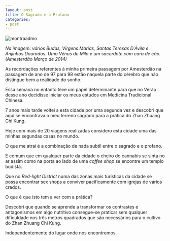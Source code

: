 ```yaml
---
layout: post
title: O Sagrado e o Profano
categories:
- post
---
```


![montraadmo](http://devagar.org/imagens/2014-03-28.jpg)

*Na imagem: vários Budas, Virgens Marias, Santas Teresas D´Ávila e Anjinhos Dourados. Uma Vénus de Milo e um sacerdote com cara de cão. (Amesterdão Março de 2014)*

As recordações referentes à minha primeira passagem por Amesterdão na passagem de ano de 97 para 98 estão naquela parte do cérebro que não distingue bem a realidade do sonho.

Essa semana no entanto teve um papel determinante para que no Verão desse ano decidisse iniciar os meus estudos em Medicina Tradicional Chinesa.

7 anos mais tarde voltei a esta cidade por uma segunda vez e descobri que aqui se encontrava o meu terreno sagrado para a prática do Zhan Zhuang Chi Kung. 

Hoje com mais de 20 viagens realizadas considero esta cidade uma das minhas segundas casas no mundo.

O que me atrai é a combinação de nada subtil entre o sagrado e o profano. 

É comum que em qualquer parte da cidade o cheiro do cannabis se sinta no ar assim como na porta ao lado de uma *coffee shop* se encontre um templo budista. 

Que no *Red-light District* numa das zonas mais turísticas da cidade se possa encontrar sex shops a conviver pacificamente com igrejas de vários credos. 

O que é que isto tem a ver com a prática?

Descobri que quando se aprende a transformar os contrastes e antagonismos em algo nutritivo consegue-se praticar sem qualquer dificuldade nos três metros quadrados que são necessários para o cultivo do Zhan Zhuang Chi Kung. 

Independentemente do lugar onde nos encontremos. 
 
